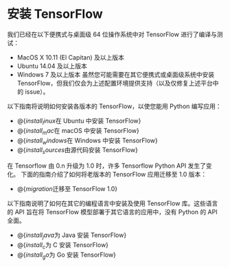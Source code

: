 # 安装 TensorFlow

我们已经在以下便携式与桌面级 64 位操作系统中对 TensorFlow 进行了编译与测试：
  * MacOS X 10.11 (El Capitan) 及以上版本
  * Ubuntu 14.04 及以上版本
  * Windows 7 及以上版本
虽然您可能需要在其它便携式或桌面级系统中安装 TensorFlow，但我们仅会为上述配置环境提供支持（以及仅修复上述平台中的 issue）。

以下指南将说明如何安装各版本的 TensorFlow，以使您能用 Python 编写应用：

  * @{$install_linux$在 Ubuntu 中安装 TensorFlow}
  * @{$install_mac$在 macOS 中安装 TensorFlow}
  * @{$install_windows$在 Windows 中安装 TensorFlow}
  * @{$install_sources$由源代码安装 TensorFlow}

在 Tensorflow 由 0.n 升级为 1.0 时，许多 Tensorflow Python API 发生了变化。
下面的指南介绍了如何将老版本的 TensorFlow 应用迁移至 1.0 版本：

  * @{$migration$迁移至 TensorFlow 1.0}

以下指南说明了如何在其它的编程语言中安装及使用 TensorFlow 库。这些语言的 API 旨在将 TensorFlow 模型部署于其它语言的应用中，没有 Python 的 API 全面。

  * @{$install_java$为 Java 安装 TensorFlow}
  * @{$install_c$为 C 安装 TensorFlow}
  * @{$install_go$为 Go 安装 TensorFlow}
